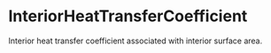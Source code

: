 InteriorHeatTransferCoefficient
===============================

Interior heat transfer coefficient associated with interior surface area.
